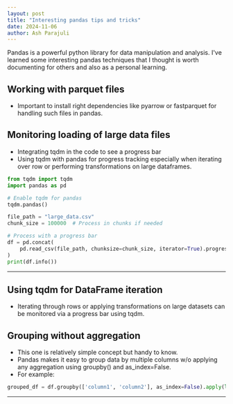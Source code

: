 ```yaml
---
layout: post
title: "Interesting pandas tips and tricks"
date: 2024-11-06
author: Ash Parajuli
---
```


Pandas is a powerful python library for data manipulation and analysis. I've learned some interesting pandas techniques that I thought is worth documenting for others and also as a personal learning.

## Working with parquet files
- Important to install right dependencies like pyarrow or fastparquet for handling such files in pandas.

## Monitoring loading of large data files
- Integrating tqdm in the code to see a progress bar
- Using tqdm with pandas for progress tracking especially when iterating over row or performing transformations on large dataframes.

```python
from tqdm import tqdm
import pandas as pd

# Enable tqdm for pandas
tqdm.pandas()

file_path = "large_data.csv"
chunk_size = 100000  # Process in chunks if needed

# Process with a progress bar
df = pd.concat(
    pd.read_csv(file_path, chunksize=chunk_size, iterator=True).progress_apply(lambda x: x)
)
print(df.info())
```
---

## Using tqdm for DataFrame iteration
- Iterating through rows or applying transformations on large datasets can be monitored via a progress bar using tqdm.

## Grouping without aggregation
- This one is relatively simple concept but handy to know.
- Pandas makes it easy to group data by multiple columns w/o applying any aggregation using groupby() and as_index=False.
- For example:

```python
grouped_df = df.groupby(['column1', 'column2'], as_index=False).apply(lambda x: x)
```
---